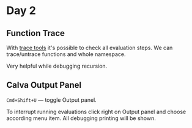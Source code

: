 # Day 2

## Function Trace
With [trace tools](https://github.com/clojure/tools.trace) it's possible to check all evaluation steps. We can trace/untrace functions and whole namespace.

Very helpful while debugging recursion.

## Calva Output Panel
`Cmd+Shift+U` — toggle Output panel.

To interrupt running evaluations click right on Output panel and choose according menu item. All debugging printing will be shown.
